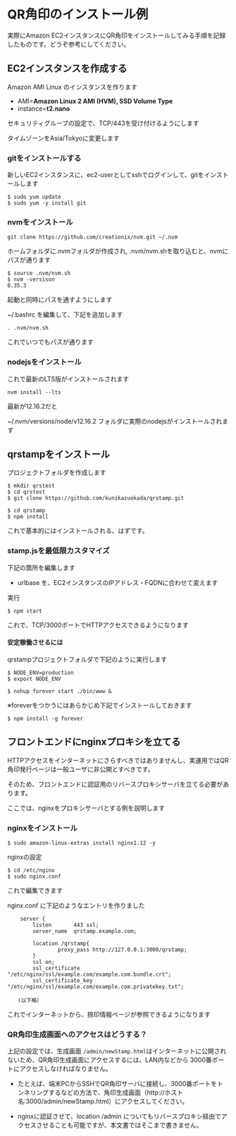 # QR角印のインストール例



実際にAmazon EC2インスタンスにQR角印をインストールしてみる手順を記録したものです。どうぞ参考にしてください。

## EC2インスタンスを作成する

Amazon AMI Linux のインスタンスを作ります

- AMI=**Amazon Linux 2 AMI (HVM), SSD Volume Type** 
- instance=**t2.nano**

 セキュリティグループの設定で、TCP/443を受け付けるようにします

タイムゾーンをAsia/Tokyoに変更します



### gitをインストールする

新しいEC2インスタンスに、ec2-userとしてsshでログインして、gitをインストールします

```
$ sudo yum update
$ sudo yum -y install git
```

### nvmをインストール

```
git clone https://github.com/creationix/nvm.git ~/.nvm
```

ホームフォルダに.nvmフォルダが作成され, .nvm/nvm.shを取り込むと、nvmにパスが通ります

```
$ source .nvm/nvm.sh
$ nvm -versison
0.35.3
```

起動と同時にパスを通すようにします

~/.bashrc を編集して、下記を追加します

```
. .nvm/nvm.sh
```

これでいつでもパスが通ります

### nodejsをインストール

これで最新のLTS版がインストールされます

```
nvm install --lts
```

最新が12.16.2だと

~/.nvm/versions/node/v12.16.2 フォルダに実際のnodejsがインストールされます



## qrstampをインストール

プロジェクトフォルダを作成します

```
$ mkdir qrstest
$ cd qrstest
$ git clone https://github.com/kunikazuokada/qrstamp.git

$ cd qrstamp
$ npm install

```

これで基本的にはインストールされる、はずです。



### stamp.jsを最低限カスタマイズ

下記の箇所を編集します

- urlbase を、EC2インスタンスのIPアドレス・FQDNに合わせて変えます

実行

```
$ npm start
```

これで、TCP/3000ポートでHTTPアクセスできるようになります

#### 安定稼働させるには

qrstampプロジェクトフォルダで下記のように実行します

```
$ NODE_ENV=production
$ export NODE_ENV

$ nohup forever start ./bin/www &
```

※foreverをつかうにはあらかじめ下記でインストールしておきます

```
$ npm install -g forever
```



## フロントエンドにnginxプロキシを立てる

HTTPアクセスをインターネットにさらすべきではありませんし、実運用ではQR角印発行ページは一般ユーザに非公開とすべきです。

そのため、フロントエンドに認証用のリバースプロキシサーバを立てる必要があります。

ここでは、nginxをプロキシサーバとする例を説明します

### nginxをインストール

```
$ sudo amazon-linux-extras install nginx1.12 -y
```

nginxの設定

```
$ cd /etc/nginx
$ sudo nginx.conf
```

これで編集できます

nginx.conf に下記のようなエントリを作りました

```
    server {
        listen       443 ssl;
        server_name  qrstamp.example.com;

        location /qrstamp{
                proxy_pass http://127.0.0.1:3000/qrstamp;
        }
        ssl on;
        ssl_certificate "/etc/nginx/ssl/example.com/example.com.bundle.crt";
        ssl_certificate_key "/etc/nginx/ssl/example.com/example.com.privatekey.txt";

　　(以下略）
```

これでインターネットから、捺印情報ページが参照できるようになります



### QR角印生成画面へのアクセスはどうする？

上記の設定では、生成画面 `/admin/newStamp.html`はインターネットに公開されないため、QR角印生成画面にアクセスするには、LAN内などから 3000番ポートにアクセスしなければなりません。

- たとえば、端末PCからSSHでQR角印サーバに接続し、3000番ポートをトンネリングするなどの方法で、角印生成画面（http://ホスト名:3000/admin/newStamp.html）にアクセスしてください。

- nginxに認証させて、location /admin についてもリバースプロキシ経由でアクセスさせることも可能ですが、本文書ではそこまで書きません。

  

